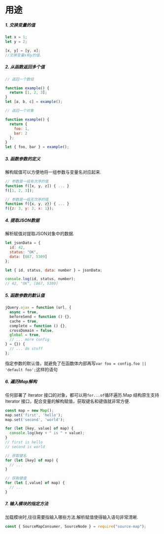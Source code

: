 # 用途

##### 1. 交换变量的值

```javascript
let x = 1;
let y = 2;

[x, y] = [y, x];
//交换变量x和y的值.
```

##### 2. 从函数返回多个值

```javascript
// 返回一个数组

function example() {
  return [1, 2, 3];
}
let [a, b, c] = example();

// 返回一个对象

function example() {
  return {
    foo: 1,
    bar: 2
  };
}
let { foo, bar } = example();
```

##### 3. 函数参数的定义

解构赋值可以方便地将一组参数与变量名对应起来.

```javascript
// 参数是一组有次序的值
function f([x, y, z]) { ... }
f([1, 2, 3]);

// 参数是一组无次序的值
function f({x, y, z}) { ... }
f({z: 3, y: 2, x: 1});
```

##### 4. 提取JSON数据

解析赋值对提取JSON对象中的数据.

```javascript
let jsonData = {
  id: 42,
  status: "OK",
  data: [867, 5309]
};

let { id, status, data: number } = jsonData;

console.log(id, status, number);
// 42, "OK", [867, 5309]
```

##### 5. 函数参数的默认值

```javascript
jQuery.ajax = function (url, {
  async = true,
  beforeSend = function () {},
  cache = true,
  complete = function () {},
  crossDomain = false,
  global = true,
  // ... more config
} = {}) {
  // ... do stuff
};
```

指定参数的默认值，就避免了在函数体内部再写`var foo = config.foo || 'default foo';`这样的语句

##### 6. 遍历Map解构

任何部署了 Iterator 接口的对象，都可以用`for...of`循环遍历.Map 结构原生支持 Iterator 接口，配合变量的解构赋值，获取键名和键值就非常方便.

```javascript
const map = new Map();
map.set('first', 'hello');
map.set('second', 'world');

for (let [key, value] of map) {
  console.log(key + " is " + value);
}
// first is hello
// second is world

// 获取键名
for (let [key] of map) {
  // ...
}

// 获取键值
for (let [,value] of map) {
  // ...
}
```

##### 7. 输入模块的指定方法

加载模块时,往往需要指输入哪些方法.解析赋值使得输入语句非常清晰.

```javascript
const { SourceMapConsumer, SourceNode } = require("source-map");
```

